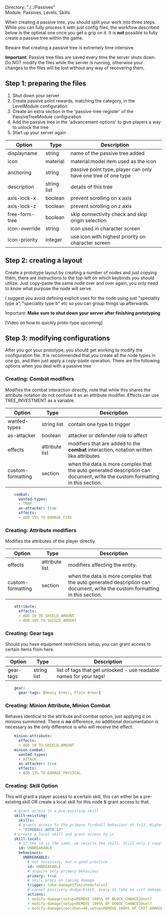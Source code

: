 Directory: "./../Passives"  
Module: Passives, Levels, Skills

When creating a passive tree, you should split your work into three steps. While you can fully process it with just config files, the workflow described below is the optimal one once you get a grip on it. It is **not** possible to fully create a passive tree within the game.

Beware that creating a passive tree is extremely time intensive.

**Important:** Passive tree files are saved every time the server shuts down. Do NOT modify the files while the server is running, otherwise your changes to the files will be lost without any way of recovering them.

## Step 1: preparing the files

1. Shut down your server
2. Create passive point rewards, matching the category, in the LevelModule configuration
3. Create an extra section in the 'passive-tree-register' of the PassiveTreeModule configuration
4. Add the passive tree in the 'advancement-options' to give players a way to unlock the tree
5. Start up your server again

| Option | Type | Description |
|-|-|-|
| displayname | string | name of the passive tree added |
| icon | material | material:model item used as the icon |
| anchoring | string | passive point type, player can only have one tree of one type |
| description | string list | details of this tree |
| axis-lock-x | boolean | prevent scrolling on x axis |
| axis-lock-z | boolean | prevent scrolling on z axis |
| free-form-tree | boolean | skip connectivity check and skip origin selection |
| icon-override | string | icon used in character screen |
| icon-priority | integer | use icon with highest priority on character screen |

## Step 2: creating a layout

Create a prototype layout by creating a number of nodes and just copying them, there are instructions to the top-left on which keybinds you should utilize. Just copy-paste the same node over and over again, you only need to know what purpose the node will serve. 

I suggest you avoid defining explicit uses for the node using just "speciality type a", "speciality type b" etc so you can group things up afterwards.

Important: **Make sure to shut down your server after finishing prototyping**

[Video on how to quickly proto-type upcoming]

## Step 3: modifying configurations

After you got your prototype, you should get working to modify the configuration file. It is recommended that you create all the node types in one go, and then just apply a copy-paste operation. There are the following options when you deal with a passive tree

### Creating: Combat modifiers

Modifies the combat interaction directly, note that while this shares the attribute notation do not confuse it as an attribute modifier. Effects can use TREE_INVESTMENT as a variable.

| Option | Type | Description |
|-|-|-|
| wanted-types | string list | contain one type to trigger |
| as-attacker | boolean | attacker or defender role to affect |
| effects | attribute list | modifiers that are added to the **combat** interaction, notation written like attributes |
| custom-formatting | section | when the data is more complex that the auto generated description can document, write the custom formatting in this section. |

```yml
    combat:
      wanted-types:
      - TRAP
      as-attacker: true
      effects:
      - ADD 15% TO DAMAGE_FIRE
```

### Creating: Attribute modifiers

Modifies the attributes of the player directly.

| Option | Type | Description |
|-|-|-|
| effects | attribute list | modifiers affecting the entity. |
| custom-formatting | section | when the data is more complex that the auto generated description can document, write the custom formatting in this section. |

```yml
    attribute:
      effects:
      - ADD 10 TO SHIELD_AMOUNT
      - ADD 10% TO SHIELD_AMOUNT
```

### Creating: Gear tags

Should you have equipment restrictions setup, you can grant access to certain items from here.

| Option | Type | Description |
|-|-|-|
| gear-tags | string list | list of tags that get unlocked - use readable names for your tags! |

```yml
    gear:
      gear-tags: [Heavy Armor, Plate Armor]
```

### Creating: Minion Attribute, Minion Combat

Behaves identical to the attribute and combat option, just applying it on minions summoned. There is **no** difference, no additional documentation is necessary as the only difference is who will receive the effect.

```yml
    minion-attribute:
      effects:
      - ADD 10 TO SHIELD_AMOUNT
    minion-combat:
      wanted-types:
      - ATTACK
      as-attacker: true
      effects:
      - ADD 13% TO DAMAGE_PHYSICAL
```

### Creating: Skill Option

This will grant a player access to a certain skill, this can either be a pre-existing skill OR create a local skill for this node & grant access to that. 

```yml
    # grant access to a pre-existing skill
    skill-existing:
      skills:
      # grants access to the primary fireball behaviour at lv13. Highest levelled skill is given
      - "FIREBALL:AUTO:13"
    # create a local skill and grant access to it
    skill-local:
      # if the id is the same, we recycle the skill. Still only 1 copy is gained
      id: UNBREAKABLE
      behaviours:
        UNBREAKABLE:
          # not necessary, but a good practice
          id: UNBREAKABLE
          # acquire only primary behaviour
          primary: true
          # skill procs on taking damage
          trigger: take-damage{finished=false}
          # cannot passively dodge/block, every 2s take no crit damage.
          actions:
          - modify-damage{setup=REMOVE 100%% OF BLOCK_CHANCE}@self
          - modify-damage{setup=REMOVE 100%% OF DODGE_CHANCE}@self
          - modify-damage{cooldown=40;setup=REMOVE 100%% OF CRIT_DAMAGE}@self
```